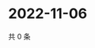 # 2022-11-06

共 0 条

<!-- BEGIN WEIBO -->
<!-- 最后更新时间 Sun Nov 06 2022 12:15:02 GMT+0800 (China Standard Time) -->

<!-- END WEIBO -->
